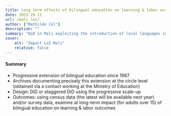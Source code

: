 ```yaml
---
title: Long term effects of bilingual education on learning & labor outcomes, Evidence from Mali
date: 2023-29-11
url: /mali_loi/
author: ["Mathilde Col"]
description: "" 
summary: "DiD in Mali exploiting the introduction of local languages in public primary education during the 1990s"
cover:
    alt: "Impact LoI Mali"
    relative: false
---
```


#### Summary
 - Progressive extension of bilingual education since 1987
 - Archives documenting precisely this extension at the circle level (obtained via a contact working at the Ministry of Education)
 - Design: DiD or staggered DiD using the progressive scale-up
 - Outcomes: using census data (the latest will be available next year) and/or survey data, examine at long-term impact (for adults over 15) of bilingual education on learning & labor outcomes

